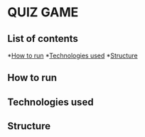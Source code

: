 # QUIZ GAME

## List of contents

*[How to run](#how-to-run)
*[Technologies used](#techonologies-used)
*[Structure](#structure)



## How to run

## Technologies used

## Structure
